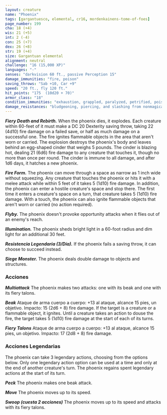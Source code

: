 ```yaml
---
layout: creature
name: "Phoenix"
tags: [gargantuesco, elemental, cr16, mordenkainens-tome-of-foes]
page_number: 199
cha: 18 (+4)
wis: 21 (+5)
int: 2 (-4)
con: 25 (+7)
dex: 26 (+8)
str: 19 (+4)
size: Gargantuan elemental
alignment: neutral
challenge: "16 (15,000 XP)"
languages: "-"
senses: "darkvision 60 ft., passive Perception 15"
damage_immunities: "fire, poison"
saving_throws: "Sab +10, Car +9"
speed: "20 ft., fly 120 ft."
hit_points: "175  (10d20 + 70)"
armor_class: "18"
condition_immunities: "exhaustion, grappled, paralyzed, petrified, poisoned, prone, restrained, stunned"
damage_resistances: "bludgeoning, piercing, and slashing from nonmagical attacks"
---
```


***Fiery Death and Rebirth.*** When the phoenix dies, it explodes. Each creature within 60-feet of it must make a DC 20 Dexterity saving throw, taking 22 (4d10) fire damage on a failed save, or half as much damage on a successful one. The fire ignites flammable objects in the area that aren't worn or carried.
The explosion destroys the phoenix's body and leaves behind an egg-shaped cinder that weighs 5 pounds. The cinder is blazing hot, dealing 21 (6d6) fire damage to any creature that touches it, though no more than once per round. The cinder is immune to all damage, and after 1d6 days, it hatches a new phoenix.

***Fire Form.*** The phoenix can move through a space as narrow as 1 inch wide without squeezing. Any creature that touches the phoenix or hits it with a melee attack while within 5 feet of it takes 5 (1d10) fire damage. In addition, the phoenix can enter a hostile creature's space and stop there. The first time it enters a creature's space on a turn, that creature takes 5 (1d10) fire damage. With a touch, the phoenix can also ignite flammable objects that aren't worn or carried (no action required).

***Flyby.*** The phoenix doesn't provoke opportunity attacks when it flies out of an enemy's reach.

***Illumination.*** The phoenix sheds bright light in a 60-foot radius and dim light for an additional 30 feet.

***Resistencia Legendaria (3/Día).*** If the phoenix fails a saving throw, it can choose to succeed instead.

***Siege Monster.*** The phoenix deals double damage to objects and structures.

### Acciones

***Multiattack*** The phoenix makes two attacks: one with its beak and one with its fiery talons.

***Beak*** Ataque de arma cuerpo a cuerpo: +13 al ataque, alcance 15 pies, un objetivo. Impacto: 15 (2d6 + 8) fire damage. If the target is a creature or a flammable object, it ignites. Until a creature takes an action to douse the fire, the target takes 5 (1d10) fire damage at the start of each of its turns.

***Fiery Talons*** Ataque de arma cuerpo a cuerpo: +13 al ataque, alcance 15 pies, un objetivo. Impacto: 17 (2d8 + 8) fire damage.

### Acciones Legendarias

The phoenix can take 3 legendary actions, choosing from the options below. Only one legendary action option can be used at a time and only at the end of another creature's turn. The phoenix regains spent legendary actions at the start of its turn.

***Peck*** The phoenix makes one beak attack.

***Move*** The phoenix moves up to its speed.

***Swoop (cuesta 2 acciones)*** The phoenix moves up to its speed and attacks with its fiery talons.